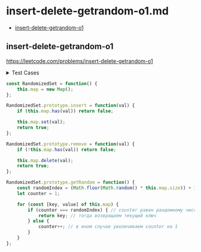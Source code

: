 # insert-delete-getrandom-o1.md

+ [insert-delete-getrandom-o1](#insert-delete-getrandom-o1)

## insert-delete-getrandom-o1

https://leetcode.com/problems/insert-delete-getrandom-o1

<details><summary>Test Cases</summary><blockquote>

``` javascript
// const param_1 = obj.insert(5);
// true

// const param_2 = obj.insert(5);
// false

// const param_3 = obj.insert(1);
// true

// const param_4 = obj.remove(3);
// true

// const param_5 = obj.getRandom();
// 1
```

</blockquote></details>

``` javascript
const RandomizedSet = function() {
    this.map = new Map();
};

RandomizedSet.prototype.insert = function(val) {
    if (this.map.has(val)) return false;

    this.map.set(val);
    return true;
};

RandomizedSet.prototype.remove = function(val) {
    if (!this.map.has(val)) return false;

    this.map.delete(val);
    return true;
};

RandomizedSet.prototype.getRandom = function() {
    const randomIndex = (Math.floor(Math.random() * this.map.size)) + 1; // прибавляю 1 чтобы начинать не с 0
    let counter = 1;

    for (const [key, value] of this.map) {
        if (counter === randomIndex) { // counter равен рандомному числу ?
            return key; // тогда возвращаем текущий ключ
        } else {
            counter++; // в ином случае увеличиваем counter на 1
        }
    }
};
```
